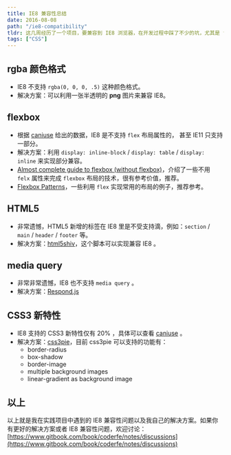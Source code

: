 ```yaml
---
title: IE8 兼容性总结
date: 2016-08-08
path: "/ie8-compatibility"
tldr: 这几周经历了一个项目，要兼容到 IE8 浏览器，在开发过程中踩了不少的坑，尤其是 flexbox 布局，Chrome 和 Firefox 完全兼容，但是 IE8 就没那么轻松了。既然坑踩了，那么就总结下来这些 IE8 常见的兼容性问题，以免以后再踩到以一毛一样的坑（应该不会了，IE8 的寿命也许不长了吧）！
tags: ["CSS"]
---
```


## rgba 颜色格式

- IE8 不支持 `rgba(0, 0, 0, .5)` 这种颜色格式。
- 解决方案：可以利用一张半透明的 **png** 图片来兼容 IE8。

## flexbox

- 根据 [caniuse](caniuse.com) 给出的数据，IE8 是不支持 `flex` 布局属性的， 甚至 IE11 只支持一部分。
- 解决方案：利用 `display: inline-block` / `display: table` / `display: inline` 来实现部分兼容。
- [Almost complete guide to flexbox (without flexbox)](https://kyusuf.com/post/almost-complete-guide-to-flexbox-without-flexbox)，介绍了一些不用 `felx` 属性来完成 `flexbox` 布局的技术，很有参考价值，推荐。
- [Flexbox Patterns](http://www.flexboxpatterns.com/site-header)，一些利用 `flex` 实现常用的布局的例子，推荐参考。

## HTML5

- 非常遗憾，HTML5 新增的标签在 IE8 里是不受支持滴，例如：`section` / `main` / `header` / `footer` 等。
- 解决方案：[html5shiv](https://github.com/aFarkas/html5shiv)，这个脚本可以实现兼容 IE8 。

## media query

- 非常非常遗憾，IE8 也不支持 `media query` 。
- 解决方案：[Respond.js](https://github.com/scottjehl/Respond)

## CSS3 新特性

- IE8 支持的 CSS3 新特性仅有 20% ，具体可以查看 [caniuse](http://caniuse.com/#search=css3) 。
- 解决方案：[css3pie](https://github.com/lojjic/PIE)，目前 css3pie 可以支持的功能有：
  - border-radius
  - box-shadow
  - border-image
  - multiple background images
  - linear-gradient as background image

## 以上

以上就是我在实践项目中遇到的 IE8 兼容性问题以及我自己的解决方案。如果你有更好的解决方案或者 IE8 兼容性问题，欢迎讨论：[https://www.gitbook.com/book/coderfe/notes/discussions](https://www.gitbook.com/book/coderfe/notes/discussions)
